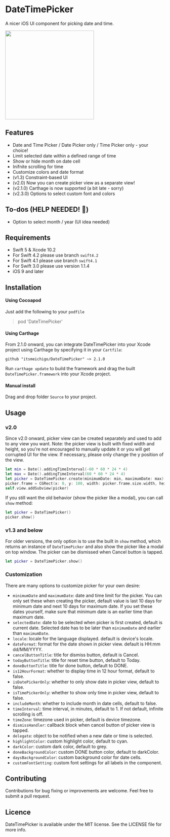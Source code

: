 # DateTimePicker

A nicer iOS UI component for picking date and time.

<img src="https://raw.githubusercontent.com/itsmeichigo/DateTimePicker/master/screenshot.png" width="280">

## Features

- Date and Time Picker / Date Picker only / Time Picker only - your choice!
- Limit selected date within a defined range of time
- Show or hide month on date cell
- Inifnite scrolling for time
- Customize colors and date format
- (v1.3) Constraint-based UI
- (v2.0) Now you can create picker view as a separate view!
- (v2.1.0) Carthage is now supported (a bit late - sorry)
- (v2.3.0) Options to select custom font and colors

## To-dos (HELP NEEDED! 🎯)

- Option to select month / year (UI idea needed)

## Requirements

- Swift 5 & Xcode 10.2
- For Swift 4.2 please use branch `swift4.2`
- For Swift 4.1 please use branch `swift4.1`
- For Swift 3.0 please use version 1.1.4
- iOS 9 and later

## Installation

#### Using Cocoapod

Just add the following to your `podfile`
> pod 'DateTimePicker'

#### Using Carthage

From 2.1.0 onward, you can integrate DateTimePicker into your Xcode project using Carthage by specifying it in your `Cartfile`:

```ogdl
github "itsmeichigo/DateTimePicker" ~> 2.1.0
```

Run `carthage update` to build the framework and drag the built `DateTimePicker.framework` into your Xcode project.

#### Manual install

Drag and drop folder `Source` to your project.


## Usage

### v2.0

Since v2.0 onward, picker view can be created separately and used to add to any view you want.
Note: the picker view is built with fixed width and height, so you're not encouraged to manually update it or you will get corrupted UI for the view. If necessary, please only change the y position of the view.

```Swift
let min = Date().addingTimeInterval(-60 * 60 * 24 * 4)
let max = Date().addingTimeInterval(60 * 60 * 24 * 4)
let picker = DateTimePicker.create(minimumDate: min, maximumDate: max)
picker.frame = CGRect(x: 0, y: 100, width: picker.frame.size.width, height: picker.frame.size.height)
self.view.addSubview(picker)
```

If you still want the old behavior (show the picker like a modal), you can call `show` method:

```Swift
let picker = DateTimePicker()
picker.show()
```

### v1.3 and below

For older versions, the only option is to use the built in `show` method, which returns an instance of `DateTimePicker` and also show the picker like a modal on top window. The picker can be dismissed when Cancel button is tapped.

```Swift
let picker = DateTimePicker.show()
```


### Customization

There are many options to customize picker for your own desire:
- `minimumDate` and `maximumDate`: date and time limit for the picker. You can only set these when creating the picker, default value is last 10 days for minimum date and next 10 days for maximum date. If you set these dates yourself, make sure that minimum date is an earlier time than maximum date.
- `selectedDate`: date to be selected when picker is first created, default is current date. Selected date has to be later than `minimumDate` and earlier than `maximumDate`.
- `locale`: locale for the language displayed. default is device's locale.
- `dateFormat`: format for the date shown in picker view. default is HH:mm dd/MM/YYYY.
- `cancelButtonTitle`: title for dismiss button, default is Cancel.
- `todayButtonTitle`: title for reset time button, default to Today.
- `doneButtonTitle`: title for done button, default to DONE.
- `is12HourFormat`: whether to display time in 12 hour format, default to false.
- `isDatePickerOnly`: whether to only show date in picker view, default to false.
- `isTimePickerOnly`: whether to show only time in picker view, default to false.
- `includeMonth`: whether to include month in date cells, default to false.
- `timeInterval`: time interval, in minutes, default to 1. If not default, infinite scrolling is off.
- `timeZone`: timezone used in picker, default is device timezone.
- `dismissHandler`: callback block when cancel button of picker view is tapped.
- `delegate`: object to be notified when a new date or time is selected.
- `highlightColor`: custom highlight color, default to cyan.
- `darkColor`: custom dark color, default to grey.
- `doneBackgroundColor`: custom DONE button color, default to darkColor.
- `daysBackgroundColor`: custom background color for date cells.
- `customFontSetting`: custom font settings for all labels in the component.


## Contributing

Contributions for bug fixing or improvements are welcome. Feel free to submit a pull request.

## Licence

DateTimePicker is available under the MIT license. See the LICENSE file for more info.
